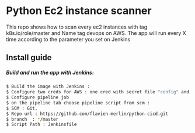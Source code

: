 # Python Ec2 instance scanner

This repo shows how to scan every ec2 instances with tag k8s.io/role/master and Name tag devops on AWS.
The app will run every X time according to the parameter you set on Jenkins

## Install guide

##### Build and run the app with Jenkins:

```bash
$ Build the image with Jenkins :
$ Configure two creds for AWS : one cred with secret file "config" and one with secret file "credentials", both files are taken from your .aws/ folder.
$ Configure pipeline job
$ on the pipeline tab choose pipeline script from scm :
$ SCM : Git, 
$ Repo url : https://github.com/flavien-merlin/python-cicd.git
$ branch  : */master
$ Script Path : Jenkinsfile
```
